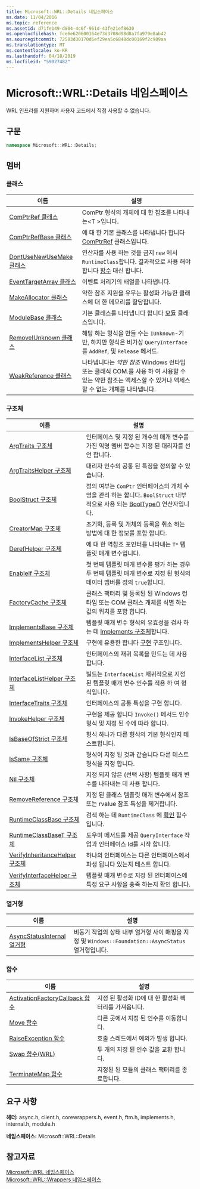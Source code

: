 ```yaml
---
title: Microsoft::WRL::Details 네임스페이스
ms.date: 11/04/2016
ms.topic: reference
ms.assetid: d71fe149-d804-4c6f-961d-43fe21ef8630
ms.openlocfilehash: fce6e620600164e73d3708d98d8a7fa979e8ab42
ms.sourcegitcommit: 72583d30170d6ef29ea5c6848dc00169f2c909aa
ms.translationtype: MT
ms.contentlocale: ko-KR
ms.lasthandoff: 04/18/2019
ms.locfileid: "59027482"
---
```

# <a name="microsoftwrldetails-namespace"></a>Microsoft::WRL::Details 네임스페이스

WRL 인프라를 지원하며 사용자 코드에서 직접 사용할 수 없습니다.

## <a name="syntax"></a>구문

```cpp
namespace Microsoft::WRL::Details;
```

## <a name="members"></a>멤버

### <a name="classes"></a>클래스

|이름|설명|
|----------|-----------------|
|[ComPtrRef 클래스](comptrref-class.md)|ComPtr 형식의 개체에 대 한 참조를 나타내는\<T >입니다.|
|[ComPtrRefBase 클래스](comptrrefbase-class.md)|에 대 한 기본 클래스를 나타냅니다 합니다 [ComPtrRef](comptrref-class.md) 클래스입니다.|
|[DontUseNewUseMake 클래스](dontusenewusemake-class.md)|연산자를 사용 하는 것을 금지 `new` 에서 `RuntimeClass`합니다. 결과적으로 사용 해야 합니다 [함수](make-function.md) 대신 합니다.|
|[EventTargetArray 클래스](eventtargetarray-class.md)|이벤트 처리기의 배열을 나타냅니다.|
|[MakeAllocator 클래스](makeallocator-class.md)|약한 참조 지원을 유무는 활성화 가능한 클래스에 대 한 메모리를 할당합니다.|
|[ModuleBase 클래스](modulebase-class.md)|기본 클래스를 나타냅니다 합니다 [모듈](module-class.md) 클래스입니다.|
|[RemoveIUnknown 클래스](removeiunknown-class.md)|해당 하는 형식을 만들 수는 `IUnknown`-기반, 하지만 형식은 비가상 `QueryInterface`를 `AddRef`, 및 `Release` 메서드.|
|[WeakReference 클래스](weakreference-class.md)|나타냅니다는 *약한 참조* Windows 런타임 또는 클래식 COM.를 사용 하 여 사용할 수 있는 약한 참조는 액세스할 수 있거나 액세스할 수 없는 개체를 나타냅니다.|

### <a name="structures"></a>구조체

|이름|설명|
|----------|-----------------|
|[ArgTraits 구조체](argtraits-structure.md)|인터페이스 및 지정 된 개수의 매개 변수를 가진 익명 멤버 함수는 지정 된 대리자를 선언 합니다.|
|[ArgTraitsHelper 구조체](argtraitshelper-structure.md)|대리자 인수의 공통 된 특징을 정의할 수 있습니다.|
|[BoolStruct 구조체](boolstruct-structure.md)|정의 여부는 `ComPtr` 인터페이스의 개체 수명을 관리 하는 합니다. `BoolStruct` 내부적으로 사용 되는 [BoolType()](comptr-class.md#operator-microsoft-wrl-details-booltype) 연산자입니다.|
|[CreatorMap 구조체](creatormap-structure.md)|초기화, 등록 및 개체의 등록을 취소 하는 방법에 대 한 정보를 포함 합니다.|
|[DerefHelper 구조체](derefhelper-structure.md)|에 대 한 역참조 포인터를 나타내는 `T*` 템플릿 매개 변수입니다.|
|[EnableIf 구조체](enableif-structure.md)|첫 번째 템플릿 매개 변수를 평가 하는 경우 두 번째 템플릿 매개 변수로 지정 된 형식의 데이터 멤버를 정의 `true`합니다.|
|[FactoryCache 구조체](factorycache-structure.md)|클래스 팩터리 및 등록된 된 Windows 런타임 또는 COM 클래스 개체를 식별 하는 값의 위치를 포함 합니다.|
|[ImplementsBase 구조체](implementsbase-structure.md)|템플릿 매개 변수 형식의 유효성을 검사 하는 데 [Implements 구조체](implements-structure.md)합니다.|
|[ImplementsHelper 구조체](implementshelper-structure.md)|구현에 유용한 합니다 [구현](implements-structure.md) 구조입니다.|
|[InterfaceList 구조체](interfacelist-structure.md)|인터페이스의 재귀 목록을 만드는 데 사용 합니다.|
|[InterfaceListHelper 구조체](interfacelisthelper-structure.md)|빌드는 `InterfaceList` 재귀적으로 지정 된 템플릿 매개 변수 인수를 적용 하 여 형식입니다.|
|[InterfaceTraits 구조체](interfacetraits-structure.md)|인터페이스의 공통 특성을 구현 합니다.|
|[InvokeHelper 구조체](invokehelper-structure.md)|구현을 제공 합니다 `Invoke()` 메서드 인수 형식 및 지정 된 수에 따라 합니다.|
|[IsBaseOfStrict 구조체](isbaseofstrict-structure.md)|형식 하나가 다른 형식의 기본 형식인지 테스트합니다.|
|[IsSame 구조체](issame-structure.md)|형식이 지정 된 것과 같습니다 다른 테스트 형식을 지정 합니다.|
|[Nil 구조체](nil-structure.md)|지정 되지 않은 (선택 사항) 템플릿 매개 변수를 나타내는 데 사용 합니다.|
|[RemoveReference 구조체](removereference-structure.md)|지정 된 클래스 템플릿 매개 변수에서 참조 또는 rvalue 참조 특성을 제거합니다.|
|[RuntimeClassBase 구조체](runtimeclassbase-structure.md)|검색 하는 데 `RuntimeClass` 에 [확인](make-function.md) 함수입니다.|
|[RuntimeClassBaseT 구조체](runtimeclassbaset-structure.md)|도우미 메서드를 제공 `QueryInterface` 작업과 인터페이스 Id를 시작 합니다.|
|[VerifyInheritanceHelper 구조체](verifyinheritancehelper-structure.md)|하나의 인터페이스는 다른 인터페이스에서 파생 됩니다 있는지 테스트 합니다.|
|[VerifyInterfaceHelper 구조체](verifyinterfacehelper-structure.md)|템플릿 매개 변수로 지정 된 인터페이스에 특정 요구 사항을 충족 하는지 확인 합니다.|

### <a name="enumerations"></a>열거형

|이름|설명|
|----------|-----------------|
|[AsyncStatusInternal 열거형](asyncstatusinternal-enumeration.md)|비동기 작업의 상태 내부 열거형 사이 매핑을 지정 및 `Windows::Foundation::AsyncStatus` 열거형입니다.|

### <a name="functions"></a>함수

|이름|설명|
|----------|-----------------|
|[ActivationFactoryCallback 함수](activationfactorycallback-function.md)|지정 된 활성화 ID에 대 한 활성화 팩터리를 가져옵니다.|
|[Move 함수](move-function.md)|다른 곳에서 지정 된 인수를 이동합니다.|
|[RaiseException 함수](raiseexception-function.md)|호출 스레드에서 예외가 발생 합니다.|
|[Swap 함수(WRL)](swap-function-wrl.md)|두 개의 지정 된 인수 값을 교환 합니다.|
|[TerminateMap 함수](terminatemap-function.md)|지정된 된 모듈의 클래스 팩터리를 종료합니다.|

## <a name="requirements"></a>요구 사항

**헤더:** async.h, client.h, corewrappers.h, event.h, ftm.h, implements.h, internal.h, module.h

**네임스페이스:** Microsoft::WRL::Details

## <a name="see-also"></a>참고자료

[Microsoft::WRL 네임스페이스](microsoft-wrl-namespace.md)<br/>
[Microsoft::WRL::Wrappers 네임스페이스](microsoft-wrl-wrappers-namespace.md)